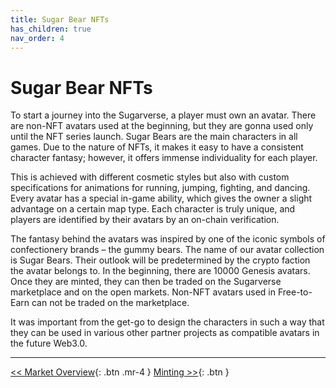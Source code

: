 ```yaml
---
title: Sugar Bear NFTs
has_children: true
nav_order: 4
---
```


# Sugar Bear NFTs

To start a journey into the Sugarverse, a player must own an avatar. There are non-NFT avatars used at the beginning, but they are gonna used only until the NFT series launch. Sugar Bears are the main characters in all games. Due to the nature of NFTs, it makes it easy to have a consistent character fantasy; however, it offers immense individuality for each player.

This is achieved with different cosmetic styles but also with custom specifications for animations for running, jumping, fighting, and dancing. Every avatar has a special in-game ability, which gives the owner a slight advantage on a certain map type. Each character is truly unique, and players are identified by their avatars by an on-chain verification.

The fantasy behind the avatars was inspired by one of the iconic symbols of confectionery brands – the gummy bears. The name of our avatar collection is Sugar Bears. Their outlook will be predetermined by the crypto faction the avatar belongs to.
In the beginning, there are 10000 Genesis avatars. Once they are minted, they can then be traded on the Sugarverse marketplace and on the open markets. Non-NFT avatars used in Free-to-Earn can not be traded on the marketplace.

It was important from the get-go to design the characters in such a way that they can be used in various other partner projects as compatible avatars in the future Web3.0.

---

[<< Market Overview](https://sugarverse.github.io/2_market_overview.html){: .btn .mr-4 }
[Minting >>](https://sugarverse.github.io/3_2_minting.html){: .btn }
